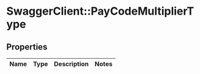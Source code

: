 # SwaggerClient::PayCodeMultiplierType

## Properties
Name | Type | Description | Notes
------------ | ------------- | ------------- | -------------

